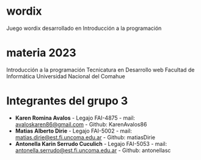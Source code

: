 # wordix
Juego wordix desarrollado en Introducción a la programación

# materia 2023

Introducción a la programación
Tecnicatura en Desarrollo web
Facultad de Informática
Universidad Nacional del Comahue

# Integrantes del grupo 3

- **Karen Romina Avalos** - Legajo FAI-4875 - mail: avaloskaren86@gmail.com - Github: KarenAvalos86
- **Matias Alberto Dirie** - Legajo FAI-5002 - mail: matias.dirie@est.fi.uncoma.edu.ar - Github: matiasDirie
- **Antonella Karin Serrudo Cuculich** - Legajo FAI-5053 - mail: antonella.serrudo@est.fi.uncoma.edu.ar - Github: antonellasc


